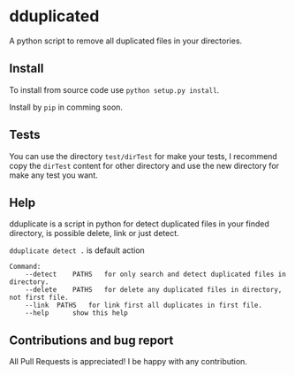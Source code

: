 # dduplicated

A python script to remove all duplicated files in your directories.

## Install
To install from source code use `python setup.py install`.

Install by `pip` in comming soon.

## Tests

You can use the directory `test/dirTest` for make your tests, I recommend copy the `dirTest` content for other directory and use the new directory for make any test you want.

## Help
dduplicate is a script in python for detect duplicated files in your finded directory, is possible delete, link or just detect.

`dduplicate detect .` is default action

```
Command:
	--detect	PATHS	for only search and detect duplicated files in directory.
	--delete	PATHS	for delete any duplicated files in directory, not first file.
	--link	PATHS	for link first all duplicates in first file.
	--help		show this help
```

## Contributions and bug report

All Pull Requests is appreciated! I be happy with any contribution.
